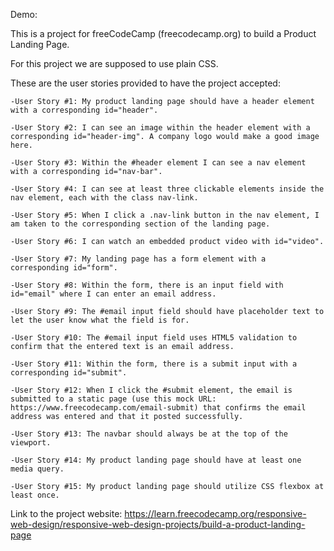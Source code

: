 Demo:



This is a project for freeCodeCamp (freecodecamp.org) to build a Product Landing Page.

For this project we are supposed to use plain CSS.

These are the user stories provided to have the project accepted:

    -User Story #1: My product landing page should have a header element with a corresponding id="header".
    
    -User Story #2: I can see an image within the header element with a corresponding id="header-img". A company logo would make a good image here.
    
    -User Story #3: Within the #header element I can see a nav element with a corresponding id="nav-bar".
    
    -User Story #4: I can see at least three clickable elements inside the nav element, each with the class nav-link.
    
    -User Story #5: When I click a .nav-link button in the nav element, I am taken to the corresponding section of the landing page.
    
    -User Story #6: I can watch an embedded product video with id="video".
    
    -User Story #7: My landing page has a form element with a corresponding id="form".
    
    -User Story #8: Within the form, there is an input field with id="email" where I can enter an email address.
    
    -User Story #9: The #email input field should have placeholder text to let the user know what the field is for.
    
    -User Story #10: The #email input field uses HTML5 validation to confirm that the entered text is an email address.
    
    -User Story #11: Within the form, there is a submit input with a corresponding id="submit".
    
    -User Story #12: When I click the #submit element, the email is submitted to a static page (use this mock URL: https://www.freecodecamp.com/email-submit) that confirms the email address was entered and that it posted successfully.
    
    -User Story #13: The navbar should always be at the top of the viewport.
    
    -User Story #14: My product landing page should have at least one media query.
    
    -User Story #15: My product landing page should utilize CSS flexbox at least once.




Link to the project website:
https://learn.freecodecamp.org/responsive-web-design/responsive-web-design-projects/build-a-product-landing-page

